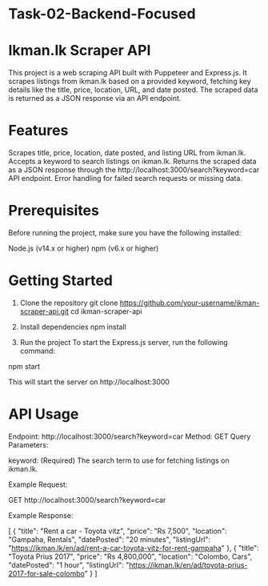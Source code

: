 # Task-02-Backend-Focused



# Ikman.lk Scraper API

This project is a web scraping API built with Puppeteer and Express.js. It scrapes listings from ikman.lk based on a provided keyword, fetching key details like the title, price, location, URL, and date posted. The scraped data is returned as a JSON response via an API endpoint.



# Features

Scrapes title, price, location, date posted, and listing URL from ikman.lk.
Accepts a keyword to search listings on ikman.lk.
Returns the scraped data as a JSON response through the http://localhost:3000/search?keyword=car API endpoint.
Error handling for failed search requests or missing data.



# Prerequisites

Before running the project, make sure you have the following installed:

Node.js (v14.x or higher)
npm (v6.x or higher)



# Getting Started

1. Clone the repository
git clone https://github.com/your-username/ikman-scraper-api.git
cd ikman-scraper-api

2. Install dependencies
npm install

3. Run the project
To start the Express.js server, run the following command:

npm start

This will start the server on http://localhost:3000



# API Usage

Endpoint: http://localhost:3000/search?keyword=car
Method: GET
Query Parameters:

keyword: (Required) The search term to use for fetching listings on ikman.lk.

Example Request:

GET http://localhost:3000/search?keyword=car



Example Response:

[
  {
    "title": "Rent a car - Toyota vitz",
    "price": "Rs 7,500",
    "location": "Gampaha, Rentals",
    "datePosted": "20 minutes",
    "listingUrl": "https://ikman.lk/en/ad/rent-a-car-toyota-vitz-for-rent-gampaha"
  },
  {
    "title": "Toyota Prius 2017",
    "price": "Rs 4,800,000",
    "location": "Colombo, Cars",
    "datePosted": "1 hour",
    "listingUrl": "https://ikman.lk/en/ad/toyota-prius-2017-for-sale-colombo"
  }
]


